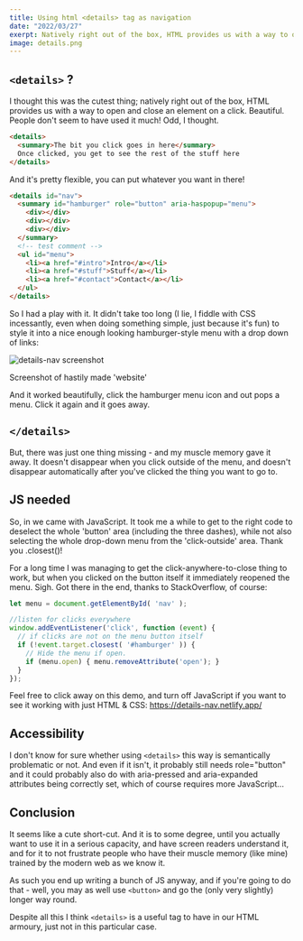 ```yaml
---
title: Using html <details> tag as navigation
date: "2022/03/27"
exerpt: Natively right out of the box, HTML provides us with a way to open and close an element on a click. Beautiful.
image: details.png
---
```


## ```<details>``` ?

I thought this was the cutest thing; natively right out of the box, HTML provides us with a way to open and close an element on a click. Beautiful. People don't seem to have used it much! Odd, I thought.

```html
<details>
  <summary>The bit you click goes in here</summary>
  Once clicked, you get to see the rest of the stuff here
</details>
```
And it's pretty flexible, you can put whatever you want in there!

```html
<details id="nav">
  <summary id="hamburger" role="button" aria-haspopup="menu">
    <div></div>
    <div></div>
    <div></div>
  </summary>
  <!-- test comment -->
  <ul id="menu">
    <li><a href="#intro">Intro</a></li>
    <li><a href="#stuff">Stuff</a></li>
    <li><a href="#contact">Contact</a></li>
  </ul>
</details>
```
So I had a play with it. It didn't take too long (I lie, I fiddle with CSS incessantly, even when doing something simple, just because it's fun) to style it into a nice enough looking hamburger-style menu with a drop down of links:

![details-nav screenshot](/images/blog/details2.png)
<p class="caption">Screenshot of hastily made 'website'</p>

And it worked beautifully, click the hamburger menu icon and out pops a menu. Click it again and it goes away.

## ```</details>```
But, there was just one thing missing - and my muscle memory gave it away. It doesn't disappear when you click outside of the menu, and doesn't disappear automatically after you've clicked the thing you want to go to.

## JS needed
So, in we came with JavaScript. It took me a while to get to the right code to deselect the whole 'button' area (including the three dashes), while not also selecting the whole drop-down menu from the 'click-outside' area. Thank you .closest()!

For a long time I was managing to get the click-anywhere-to-close thing to work, but when you clicked on the button itself it immediately reopened the menu. Sigh. Got there in the end, thanks to StackOverflow, of course:

```js
let menu = document.getElementById( 'nav' );

//listen for clicks everywhere
window.addEventListener('click', function (event) {
  // if clicks are not on the menu button itself
  if (!event.target.closest( '#hamburger' )) {
    // Hide the menu if open.
    if (menu.open) { menu.removeAttribute('open'); }
  }
});
```

Feel free to click away on this demo, and turn off JavaScript if you want to see it working with just HTML & CSS: https://details-nav.netlify.app/

## Accessibility
I don't know for sure whether using ```<details>``` this way is semantically problematic or not. And even if it isn't, it probably still needs role="button" and it could probably also do with aria-pressed and aria-expanded attributes being correctly set, which of course requires more JavaScript...

## Conclusion
It seems like a cute short-cut. And it is to some degree, until you actually want to use it in a serious capacity, and have screen readers understand it, and for it to not frustrate people who have their muscle memory (like mine) trained by the modern web as we know it.

As such you end up writing a bunch of JS anyway, and if you're going to do that - well, you may as well use ```<button>``` and go the (only very slightly) longer way round.

Despite all this I think ```<details>``` is a useful tag to have in our HTML armoury, just not in this particular case.